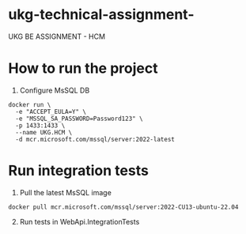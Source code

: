 # ukg-technical-assignment-
UKG BE ASSIGNMENT - HCM

# How to run the project
1. Configure MsSQL DB
```
docker run \
  -e "ACCEPT_EULA=Y" \
  -e "MSSQL_SA_PASSWORD=Password123" \
  -p 1433:1433 \
  --name UKG.HCM \
  -d mcr.microsoft.com/mssql/server:2022-latest
```


# Run integration tests
1. Pull the latest MsSQL image
```
docker pull mcr.microsoft.com/mssql/server:2022-CU13-ubuntu-22.04
```
2. Run tests in WebApi.IntegrationTests